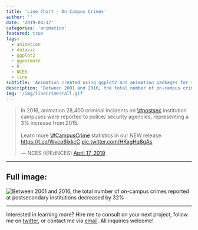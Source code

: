 ```yaml
---
title: 'Line Chart - On Campus Crimes'
author: ''
date: '2019-04-17'
categories: 'animation'
featured: true
tags:
  - animation
  - dataviz
  - ggplot2
  - gganimate
  - R
  - NCES
  - line
subtitle: 'Animation created using ggplot2 and animation packages for social media distribution'
description: 'Between 2001 and 2016, the total number of on-campus crimes reported at postsecondary institutions decreased by 32%'
img: '/img/lineCrimesTall.gif'
---
```


<blockquote class="twitter-tweet" data-lang="en">
<p lang="en" dir="ltr">
In 2016, animation 28,400 criminal incidents on
<a href="https://twitter.com/hashtag/postsec?src=hash&amp;ref_src=twsrc%5Etfw">\#postsec</a>
institution campuses were reported to police/ security agencies,
representing a 3% increase from 2015.<br><br>Learn more
<a href="https://twitter.com/hashtag/CampusCrime?src=hash&amp;ref_src=twsrc%5Etfw">\#CampusCrime</a>
statistics in our NEW release:
<a href="https://t.co/Wvco6IxkcC">https://t.co/Wvco6IxkcC</a>
<a href="https://t.co/HKxgHq8gAs">pic.twitter.com/HKxgHq8gAs</a>
</p>
— NCES (@EdNCES)
<a href="https://twitter.com/EdNCES/status/1118532105183604738?ref_src=twsrc%5Etfw">April
17, 2019</a>
</blockquote>

---

## Full image:

![Between 2001 and 2016, the total number of on-campus crimes reported
at postsecondary institutions decreased by 32%](/img/lineCrimesTall.gif)

---

Interested in learning more? Hire me to consult on your next project,
follow me on [twitter](https://twitter.com/mikeleeco),
or contact me via [email](mailto:mdlee12@gmail.com). All inquiries
welcome!
